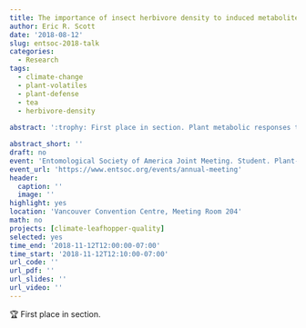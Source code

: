 ```yaml
---
title: The importance of insect herbivore density to induced metabolite blends in tea plants (Camellia sinensis) and implications for tea quality.
author: Eric R. Scott
date: '2018-08-12'
slug: entsoc-2018-talk
categories:
  - Research
tags:
  - climate-change
  - plant-volatiles
  - plant-defense
  - tea
  - herbivore-density
  
abstract: ':trophy: First place in section. Plant metabolic responses to herbivory are generally elucidated using experiments that compare the metabolite concentrations in attacked plants to un-attacked plants. In these experiments, herbivore density is often arbitrary, and may only elicit one possible set of responses by plants. In nature, however, plants experience varying degrees of herbivory. Studies that explicitly manipulate herbivore density often find substantial variation in the responses of individual metabolites. Some metabolites have dose-dependent responses, while others may be induced in an “all-or-nothing” manner. This results in the potential for metabolite blends to change as herbivore density increases and may have important ecological and experimental implications. For example, the ratio of volatile compounds in blends can carry information for parasitoids, and may change tritrophic interactions as herbivore density increases. Experimentally exposing plants to only one density of herbivores may result in an incomplete understanding of downstream effects. Additionally, the quality of many crop plants, such as tea (*Camellia sinensis*), depends greatly on metabolite blends that are impacted by herbivory. For example, leafhopper damage has been reported to have a positive influence on tea quality. Using high-throughput plant volatile sampling combined with multivariate statistical techniques, we show that the effect of leafhopper (*Empoasca onukii*) herbivory on the volatile profile of tea is dependent on leafhopper density. Furthermore, tea plant genotype may influence the effects of leafhopper herbivory on volatile metabolite blends, leading to different optimal densities for improving tea quality.'

abstract_short: ''
draft: no
event: 'Entomological Society of America Joint Meeting. Student. Plant--Insect Ecosystems (PIE) Student Competition'
event_url: 'https://www.entsoc.org/events/annual-meeting'
header:
  caption: ''
  image: ''
highlight: yes
location: 'Vancouver Convention Centre, Meeting Room 204'
math: no
projects: [climate-leafhopper-quality]
selected: yes
time_end: '2018-11-12T12:00:00-07:00'
time_start: '2018-11-12T12:10:00-07:00'
url_code: ''
url_pdf: ''
url_slides: ''
url_video: ''
---
```


:trophy: First place in section.
